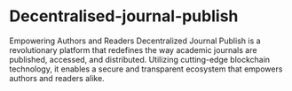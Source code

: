 # Decentralised-journal-publish
Empowering Authors and Readers  Decentralized Journal Publish is a revolutionary platform that redefines the way academic journals are published, accessed, and distributed. Utilizing cutting-edge blockchain technology, it enables a secure and transparent ecosystem that empowers authors and readers alike.
